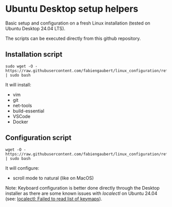 # Ubuntu Desktop setup helpers

Basic setup and configuration on a fresh Linux installation (tested on Ubuntu Desktop 24.04 LTS).

The scripts can be executed directly from this github repository.

## Installation script

```
sudo wget -O - https://raw.githubusercontent.com/fabiengaubert/linux_configuration/refs/heads/main/ubuntu_desktop_install.sh | sudo bash
```

It will install:
- vim
- git
- net-tools
- build-essential
- VSCode
- Docker

## Configuration script

```
wget -O - https://raw.githubusercontent.com/fabiengaubert/linux_configuration/refs/heads/main/ubuntu_desktop_config.sh | sudo bash
```

It will configure:
- scroll mode to natural (like on MacOS)


Note:
Keyboard configuration is better done directly through the Desktop installer as there are some known issues with *localectl* on Ubuntu 24.04 (see: [localectl: Failed to read list of keymaps](https://www.claudiokuenzler.com/blog/1257/how-to-fix-missing-keymaps-debian-ubuntu-localectl-failed-read-list)).

